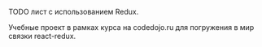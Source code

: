 TODO лист с использованием Redux.

Учебные проект в рамках курса на codedojo.ru для погружения в мир связки react-redux.
